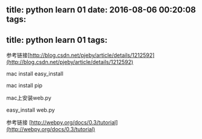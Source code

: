 title: python learn 01
date: 2016-08-06 00:20:08
tags:
---
title: python learn 01
tags:
---

参考链接[http://blog.csdn.net/pjeby/article/details/1212592](http://blog.csdn.net/pjeby/article/details/1212592)


mac install easy_install

mac install pip

mac上安装web.py

easy_install web.py

参考链接
[http://webpy.org/docs/0.3/tutorial](http://webpy.org/docs/0.3/tutorial)
